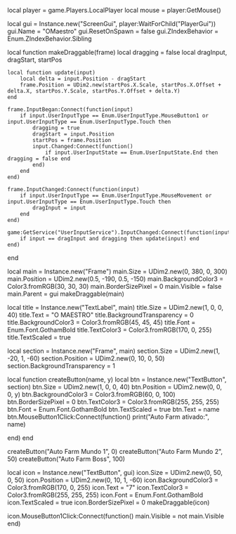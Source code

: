 local player = game.Players.LocalPlayer
local mouse = player:GetMouse()

local gui = Instance.new("ScreenGui", player:WaitForChild("PlayerGui"))
gui.Name = "OMaestro"
gui.ResetOnSpawn = false
gui.ZIndexBehavior = Enum.ZIndexBehavior.Sibling

local function makeDraggable(frame)
	local dragging = false
	local dragInput, dragStart, startPos

	local function update(input)
		local delta = input.Position - dragStart
		frame.Position = UDim2.new(startPos.X.Scale, startPos.X.Offset + delta.X, startPos.Y.Scale, startPos.Y.Offset + delta.Y)
	end

	frame.InputBegan:Connect(function(input)
		if input.UserInputType == Enum.UserInputType.MouseButton1 or input.UserInputType == Enum.UserInputType.Touch then
			dragging = true
			dragStart = input.Position
			startPos = frame.Position
			input.Changed:Connect(function()
				if input.UserInputState == Enum.UserInputState.End then dragging = false end
			end)
		end
	end)

	frame.InputChanged:Connect(function(input)
		if input.UserInputType == Enum.UserInputType.MouseMovement or input.UserInputType == Enum.UserInputType.Touch then
			dragInput = input
		end
	end)

	game:GetService("UserInputService").InputChanged:Connect(function(input)
		if input == dragInput and dragging then update(input) end
	end)
end

local main = Instance.new("Frame")
main.Size = UDim2.new(0, 380, 0, 300)
main.Position = UDim2.new(0.5, -190, 0.5, -150)
main.BackgroundColor3 = Color3.fromRGB(30, 30, 30)
main.BorderSizePixel = 0
main.Visible = false
main.Parent = gui
makeDraggable(main)

local title = Instance.new("TextLabel", main)
title.Size = UDim2.new(1, 0, 0, 40)
title.Text = "O MAESTRO"
title.BackgroundTransparency = 0
title.BackgroundColor3 = Color3.fromRGB(45, 45, 45)
title.Font = Enum.Font.GothamBold
title.TextColor3 = Color3.fromRGB(170, 0, 255)
title.TextScaled = true

local section = Instance.new("Frame", main)
section.Size = UDim2.new(1, -20, 1, -60)
section.Position = UDim2.new(0, 10, 0, 50)
section.BackgroundTransparency = 1

local function createButton(name, y)
	local btn = Instance.new("TextButton", section)
	btn.Size = UDim2.new(1, 0, 0, 40)
	btn.Position = UDim2.new(0, 0, 0, y)
	btn.BackgroundColor3 = Color3.fromRGB(60, 0, 100)
	btn.BorderSizePixel = 0
	btn.TextColor3 = Color3.fromRGB(255, 255, 255)
	btn.Font = Enum.Font.GothamBold
	btn.TextScaled = true
	btn.Text = name
	btn.MouseButton1Click:Connect(function()
		print("Auto Farm ativado:", name)

end)
end

createButton("Auto Farm Mundo 1", 0)
createButton("Auto Farm Mundo 2", 50)
createButton("Auto Farm Boss", 100)

local icon = Instance.new("TextButton", gui)
icon.Size = UDim2.new(0, 50, 0, 50)
icon.Position = UDim2.new(0, 10, 1, -60)
icon.BackgroundColor3 = Color3.fromRGB(170, 0, 255)
icon.Text = "7"
icon.TextColor3 = Color3.fromRGB(255, 255, 255)
icon.Font = Enum.Font.GothamBold
icon.TextScaled = true
icon.BorderSizePixel = 0
makeDraggable(icon)

icon.MouseButton1Click:Connect(function()
	main.Visible = not main.Visible
end)

